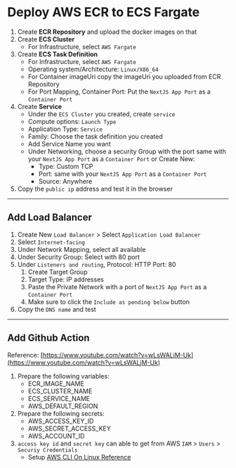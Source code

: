 # Deploy AWS ECR to ECS Fargate
1. Create **ECR Repository** and upload the docker images on that
2. Create **ECS Cluster**
   - For Infrastructure, select `AWS Fargate`
3. Create **ECS Task Definition** 
   - For Infrastructure, select `AWS Fargate`
   - Operating system/Architecture: `Linux/X86_64`
   - For Container imageUri copy the imageUri you uploaded from ECR Repository
   - For Port Mapping, Container Port: Put the `NextJS App Port` as a `Container Port`
4. Create **Service**
   - Under the `ECS Cluster` you created, create `service`
   - Compute options: `Launch Type`
   - Application Type: `Service`
   - Family: Choose the task definition you created
   - Add Service Name you want
   - Under Networking, choose a security Group with the port same with your `NextJS App Port` as a `Container Port` or Create New:
      - Type: Custom TCP
      - Port: same with your `NextJS App Port` as a `Container Port`
      - Source: Anywhere
5. Copy the `public ip` address and test it in the browser
---
## Add Load Balancer
1. Create New `Load Balancer` > Select `Application Load Balancer`
2. Select `Internet-facing`
3. Under Network Mapping, select all available
4. Under Security Group: Select with 80 port
5. Under `Listeners and routing`, Protocol: HTTP Port: 80
   1. Create Target Group
   2. Target Type: IP addresses
   3. Paste the Private Network with a port of `NextJS App Port` as a `Container Port`
   4. Make sure to click the `Include as pending below` button
6. Copy the `DNS name` and test
---
## Add Github Action
Reference: [https://www.youtube.com/watch?v=wLsWALjM-Uk](https://www.youtube.com/watch?v=wLsWALjM-Uk)
1. Prepare the following variables:
   - ECR_IMAGE_NAME
   - ECS_CLUSTER_NAME
   - ECS_SERVICE_NAME
   - AWS_DEFAULT_REGION
2. Prepare the following secrets:
   - AWS_ACCESS_KEY_ID 
   - AWS_SECRET_ACCESS_KEY
   - AWS_ACCOUNT_ID 
3. `access key id` and `secret key` can able to get from AWS `IAM` > `Users` > `Securiy Credentials`
   - Setup [AWS CLI On Linux Reference](https://www.youtube.com/watch?v=1OqMQPx8Jno)

